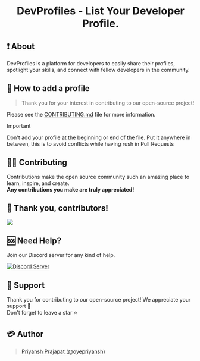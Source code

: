 <h1 align="center">DevProfiles - List Your Developer Profile.</h1>

## ❗ About

DevProfiles is a platform for developers to easily share their profiles, spotlight your skills, and connect with fellow developers in the community.

## 🤔 How to add a profile
> Thank you for your interest in contributing to our open-source project!

Please see the [CONTRIBUTING.md](https://github.com/oyepriyansh/DevProfiles/blob/master/CONTRIBUTING.md) file for more information.

> [!IMPORTANT]  
> Don't add your profile at the beginning or end of the file. Put it anywhere in between, this is to avoid conflicts while having rush in Pull Requests

## 👨‍💻 Contributing
Contributions make the open source community such an amazing place to learn, inspire, and create.<br>
**Any contributions you make are truly appreciated!**

## 🤝 Thank you, contributors!
<a href="https://github.com/oyepriyansh/DevProfiles/contributors">
  <img src="https://contributors-img.web.app/image?repo=oyepriyansh/devprofiles" />
</a>

## 🆘 Need Help?
Join our Discord server for any kind of help. <br>

<a href="https://discord.com/invite/AeAjegXn6D"><img src="https://invidget.switchblade.xyz/AeAjegXn6D" alt="Discord Server"></a>

## 🙏 Support
Thank you for contributing to our open-source project! We appreciate your support 🚀 <br>
Don't forget to leave a star ⭐

## 💳 Author
> <a href="https://biodrop.io/oyepriyansh">Priyansh Prajapat (@oyepriyansh)</a>

